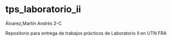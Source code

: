 # tps_laboratorio_ii
Álvarez,Martín Andrés 2-C

Repositorio para entrega de trabajos prácticos de Laboratorio II en UTN FRA

